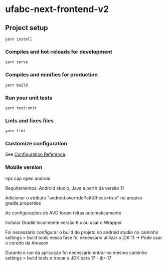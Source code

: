 # ufabc-next-frontend-v2

## Project setup
```
yarn install
```

### Compiles and hot-reloads for development
```
yarn serve
```

### Compiles and minifies for production
```
yarn build
```

### Run your unit tests
```
yarn test:unit
```

### Lints and fixes files
```
yarn lint
```

### Customize configuration
See [Configuration Reference](https://cli.vuejs.org/config/).



### Mobile version 

npx cap open android 

Requirementos: Android studio, Java a partir da versão 11 

Adicionar o atributo "android.overridePathCheck=true" no arquivo gradle.properties 

As configurações de AVD foram feitas automaticamente 

Instalar Gradle localmente versão 8.x ou usar o Wrapper

Foi necessário configurar o build do projeto no android studio no caminho settings > build tools 
nessa fase foi necessário utilizar o jDK 11 -> Pode usar o coretto da Amazon 

Durante o run da aplicação foi necessário entrar no mesmo caminho settings > build tools e trocar a JDK para 17 - jbr-17 


